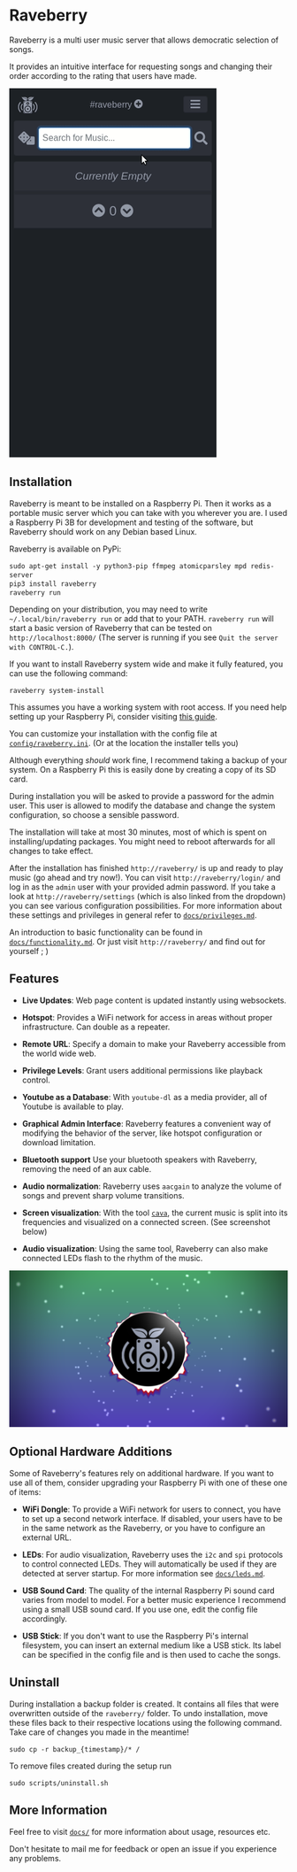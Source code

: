 # Raveberry

Raveberry is a multi user music server that allows democratic selection of songs.

It provides an intuitive interface for requesting songs and changing their order according to the rating that users have made.

![](docs/showcase.gif "Showcase Gif")

## Installation

Raveberry is meant to be installed on a Raspberry Pi. Then it works as a portable music server which you can take with you wherever you are. I used a Raspberry Pi 3B for development and testing of the software, but Raveberry should work on any Debian based Linux.

Raveberry is available on PyPi:
```
sudo apt-get install -y python3-pip ffmpeg atomicparsley mpd redis-server
pip3 install raveberry
raveberry run
```
Depending on your distribution, you may need to write `~/.local/bin/raveberry run` or add that to your PATH. `raveberry run` will start a basic version of Raveberry that can be tested on `http://localhost:8000/` (The server is running if you see `Quit the server with CONTROL-C.`).

If you want to install Raveberry system wide and make it fully featured, you can use the following command:
```
raveberry system-install
```

This assumes you have a working system with root access. If you need help setting up your Raspberry Pi, consider visiting [this guide](https://projects.raspberrypi.org/en/projects/raspberry-pi-setting-up).

You can customize your installation with the config file at [`config/raveberry.ini`](config/raveberry.ini). (Or at the location the installer tells you)

Although everything *should* work fine, I recommend taking a backup of your system. On a Raspberry Pi this is easily done by creating a copy of its SD card.

During installation you will be asked to provide a password for the admin user. This user is allowed to modify the database and change the system configuration, so choose a sensible password.

The installation will take at most 30 minutes, most of which is spent on installing/updating packages. You might need to reboot afterwards for all changes to take effect.

After the installation has finished `http://raveberry/` is up and ready to play music (go ahead and try now!). You can visit `http://raveberry/login/` and log in as the `admin` user with your provided admin password. If you take a look at `http://raveberry/settings` (which is also linked from the dropdown) you can see various configuration possibilities. For more information about these settings and privileges in general refer to [`docs/privileges.md`](docs/privileges.md).

An introduction to basic functionality can be found in [`docs/functionality.md`](docs/functionality.md). Or just visit `http://raveberry/` and find out for yourself ; )

## Features

* **Live Updates**:
Web page content is updated instantly using websockets.

* **Hotspot**:
Provides a WiFi network for access in areas without proper infrastructure. Can double as a repeater.

* **Remote URL**:
Specify a domain to make your Raveberry accessible from the world wide web.

* **Privilege Levels**:
Grant users additional permissions like playback control.

* **Youtube as a Database**:
With `youtube-dl` as a media provider, all of Youtube is available to play.

* **Graphical Admin Interface**:
Raveberry features a convenient way of modifying the behavior of the server, like hotspot configuration or download limitation.

* **Bluetooth support**
Use your bluetooth speakers with Raveberry, removing the need of an aux cable.

* **Audio normalization**:
Raveberry uses `aacgain` to analyze the volume of songs and prevent sharp volume transitions.

* **Screen visualization**:
With the tool [`cava`](https://github.com/karlstav/cava), the current music is split into its frequencies and visualized on a connected screen. (See screenshot below)

* **Audio visualization**:
Using the same tool, Raveberry can also make connected LEDs flash to the rhythm of the music.

![](docs/visualization.png "Visualization")

## Optional Hardware Additions

Some of Raveberry's features rely on additional hardware. If you want to use all of them, consider upgrading your Raspberry Pi with one of these one of items:

* **WiFi Dongle**:
To provide a WiFi network for users to connect, you have to set up a second network interface. If disabled, your users have to be in the same network as the Raveberry, or you have to configure an external URL.

* **LEDs**:
For audio visualization, Raveberry uses the `i2c` and `spi` protocols to control connected LEDs. They will automatically be used if they are detected at server startup. For more information see [`docs/leds.md`](docs/leds.md).

* **USB Sound Card**:
The quality of the internal Raspberry Pi sound card varies from model to model. For a better music experience I recommend using a small USB sound card. If you use one, edit the config file accordingly.

* **USB Stick**:
If you don't want to use the Raspberry Pi's internal filesystem, you can insert an external medium like a USB stick. Its label can be specified in the config file and is then used to cache the songs.

## Uninstall

During installation a backup folder is created. It contains all files that were overwritten outside of the `raveberry/` folder. To undo installation, move these files back to their respective locations using the following command. Take care of changes you made in the meantime!
```
sudo cp -r backup_{timestamp}/* / 
```
To remove files created during the setup run
```
sudo scripts/uninstall.sh
```

## More Information

Feel free to visit [`docs/`](docs/) for more information about usage, resources etc.

Don't hesitate to mail me for feedback or open an issue if you experience any problems.
